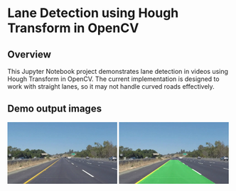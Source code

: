 # Lane Detection using Hough Transform in OpenCV

## Overview

This Jupyter Notebook project demonstrates lane detection in videos using Hough Transform in OpenCV. The current implementation is designed to work with straight lanes, so it may not handle curved roads effectively. 

## Demo output images

<img src="output/out_original.png" alt="Original frame from camera" width="49%"/> <img src="output/out_demo.png" alt="Annotated frame" width="49%"/>